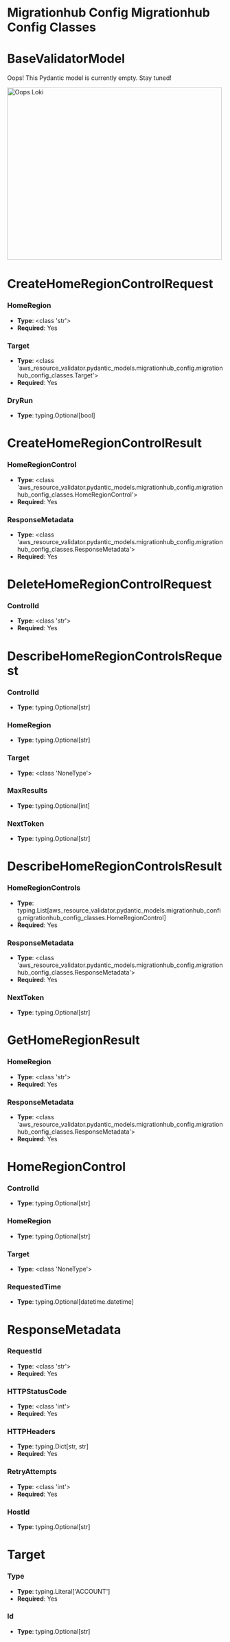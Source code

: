 # Migrationhub Config Migrationhub Config Classes

# BaseValidatorModel

Oops! This Pydantic model is currently empty. Stay tuned!

<img src="/aws_resource_validator/images/oops_loki.png" width="500" height="400" title="Oops Loki">

# CreateHomeRegionControlRequest

### HomeRegion
- **Type**: <class 'str'>
- **Required**: Yes

### Target
- **Type**: <class 'aws_resource_validator.pydantic_models.migrationhub_config.migrationhub_config_classes.Target'>
- **Required**: Yes

### DryRun
- **Type**: typing.Optional[bool]


# CreateHomeRegionControlResult

### HomeRegionControl
- **Type**: <class 'aws_resource_validator.pydantic_models.migrationhub_config.migrationhub_config_classes.HomeRegionControl'>
- **Required**: Yes

### ResponseMetadata
- **Type**: <class 'aws_resource_validator.pydantic_models.migrationhub_config.migrationhub_config_classes.ResponseMetadata'>
- **Required**: Yes


# DeleteHomeRegionControlRequest

### ControlId
- **Type**: <class 'str'>
- **Required**: Yes


# DescribeHomeRegionControlsRequest

### ControlId
- **Type**: typing.Optional[str]

### HomeRegion
- **Type**: typing.Optional[str]

### Target
- **Type**: <class 'NoneType'>

### MaxResults
- **Type**: typing.Optional[int]

### NextToken
- **Type**: typing.Optional[str]


# DescribeHomeRegionControlsResult

### HomeRegionControls
- **Type**: typing.List[aws_resource_validator.pydantic_models.migrationhub_config.migrationhub_config_classes.HomeRegionControl]
- **Required**: Yes

### ResponseMetadata
- **Type**: <class 'aws_resource_validator.pydantic_models.migrationhub_config.migrationhub_config_classes.ResponseMetadata'>
- **Required**: Yes

### NextToken
- **Type**: typing.Optional[str]


# GetHomeRegionResult

### HomeRegion
- **Type**: <class 'str'>
- **Required**: Yes

### ResponseMetadata
- **Type**: <class 'aws_resource_validator.pydantic_models.migrationhub_config.migrationhub_config_classes.ResponseMetadata'>
- **Required**: Yes


# HomeRegionControl

### ControlId
- **Type**: typing.Optional[str]

### HomeRegion
- **Type**: typing.Optional[str]

### Target
- **Type**: <class 'NoneType'>

### RequestedTime
- **Type**: typing.Optional[datetime.datetime]


# ResponseMetadata

### RequestId
- **Type**: <class 'str'>
- **Required**: Yes

### HTTPStatusCode
- **Type**: <class 'int'>
- **Required**: Yes

### HTTPHeaders
- **Type**: typing.Dict[str, str]
- **Required**: Yes

### RetryAttempts
- **Type**: <class 'int'>
- **Required**: Yes

### HostId
- **Type**: typing.Optional[str]


# Target

### Type
- **Type**: typing.Literal['ACCOUNT']
- **Required**: Yes

### Id
- **Type**: typing.Optional[str]


